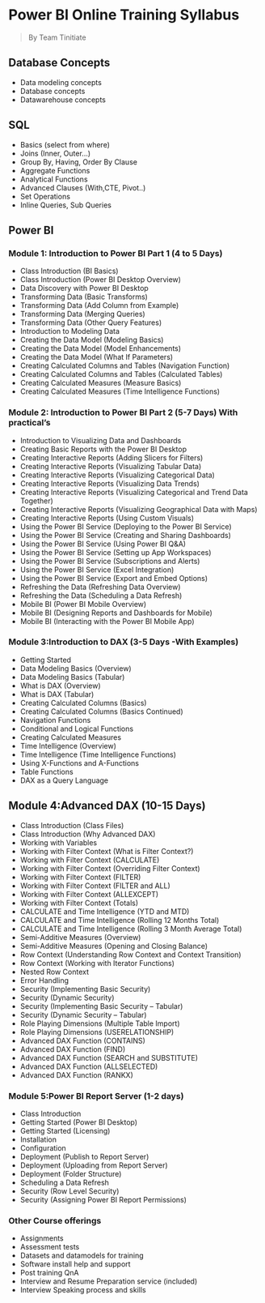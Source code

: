 # Power BI Online Training Syllabus
> By Team Tinitiate

## Database Concepts
* Data modeling concepts 
* Database concepts 
* Datawarehouse concepts 

## SQL
* Basics (select from where)
* Joins (Inner, Outer...)
* Group By, Having, Order By Clause
* Aggregate Functions
* Analytical Functions
* Advanced Clauses (With,CTE, Pivot..)
* Set Operations
* Inline Queries, Sub Queries

## Power BI
### Module 1: Introduction to Power BI Part 1 (4 to 5 Days)
* Class Introduction (BI Basics)
* Class Introduction (Power BI Desktop Overview)
* Data Discovery with Power BI Desktop
* Transforming Data (Basic Transforms)
* Transforming Data (Add Column from Example)
* Transforming Data (Merging Queries)
* Transforming Data (Other Query Features)
* Introduction to Modeling Data
* Creating the Data Model (Modeling Basics)
* Creating the Data Model (Model Enhancements)
* Creating the Data Model (What If Parameters)
* Creating Calculated Columns and Tables (Navigation Function)
* Creating Calculated Columns and Tables (Calculated Tables)
* Creating Calculated Measures (Measure Basics)
* Creating Calculated Measures (Time Intelligence Functions)

### Module 2: Introduction to Power BI Part 2 (5-7 Days) With practical’s
* Introduction to Visualizing Data and Dashboards
* Creating Basic Reports with the Power BI Desktop
* Creating Interactive Reports (Adding Slicers for Filters)
* Creating Interactive Reports (Visualizing Tabular Data)
* Creating Interactive Reports (Visualizing Categorical Data)
* Creating Interactive Reports (Visualizing Data Trends)
* Creating Interactive Reports (Visualizing Categorical and Trend Data Together)
* Creating Interactive Reports (Visualizing Geographical Data with Maps)
* Creating Interactive Reports (Using Custom Visuals)
* Using the Power BI Service (Deploying to the Power BI Service)
* Using the Power BI Service (Creating and Sharing Dashboards)
* Using the Power BI Service (Using Power BI Q&A)
* Using the Power BI Service (Setting up App Workspaces)
* Using the Power BI Service (Subscriptions and Alerts)
* Using the Power BI Service (Excel Integration)
* Using the Power BI Service (Export and Embed Options)
* Refreshing the Data (Refreshing Data Overview)
* Refreshing the Data (Scheduling a Data Refresh)
* Mobile BI (Power BI Mobile Overview)
* Mobile BI (Designing Reports and Dashboards for Mobile)
* Mobile BI (Interacting with the Power BI Mobile App)

### Module 3:Introduction to DAX (3-5 Days -With Examples) 
* Getting Started
* Data Modeling Basics (Overview)
* Data Modeling Basics (Tabular)
* What is DAX (Overview)
* What is DAX (Tabular)
* Creating Calculated Columns (Basics)
* Creating Calculated Columns (Basics Continued)
* Navigation Functions
* Conditional and Logical Functions
* Creating Calculated Measures
* Time Intelligence (Overview)
* Time Intelligence (Time Intelligence Functions)
* Using X-Functions and A-Functions
* Table Functions
* DAX as a Query Language

## Module 4:Advanced DAX  (10-15 Days)
* Class Introduction (Class Files)
* Class Introduction (Why Advanced DAX)
* Working with Variables
* Working with Filter Context (What is Filter Context?)
* Working with Filter Context (CALCULATE)
* Working with Filter Context (Overriding Filter Context)
* Working with Filter Context (FILTER)
* Working with Filter Context (FILTER and ALL)
* Working with Filter Context (ALLEXCEPT)
* Working with Filter Context (Totals)
* CALCULATE and Time Intelligence (YTD and MTD)
* CALCULATE and Time Intelligence (Rolling 12 Months Total)
* CALCULATE and Time Intelligence (Rolling 3 Month Average Total)
* Semi-Additive Measures (Overview)
* Semi-Additive Measures (Opening and Closing Balance)
* Row Context (Understanding Row Context and Context Transition)
* Row Context (Working with Iterator Functions)
* Nested Row Context
* Error Handling
* Security (Implementing Basic Security)
* Security (Dynamic Security)
* Security (Implementing Basic Security – Tabular)
* Security (Dynamic Security – Tabular)
* Role Playing Dimensions (Multiple Table Import)
* Role Playing Dimensions (USERELATIONSHIP)
* Advanced DAX Function (CONTAINS)
* Advanced DAX Function (FIND)
* Advanced DAX Function (SEARCH and SUBSTITUTE)
* Advanced DAX Function (ALLSELECTED)
* Advanced DAX Function (RANKX)

### Module 5:Power BI Report Server (1-2 days)
* Class Introduction
* Getting Started (Power BI Desktop)
* Getting Started (Licensing)
* Installation
* Configuration
* Deployment (Publish to Report Server)
* Deployment (Uploading from Report Server)
* Deployment (Folder Structure)
* Scheduling a Data Refresh
* Security (Row Level Security)
* Security (Assigning Power BI Report Permissions)


### Other Course offerings
* Assignments
* Assessment tests
* Datasets and datamodels for training
* Software install help and support
* Post training QnA
* Interview and Resume Preparation service (included)
* Interview Speaking process and skills

